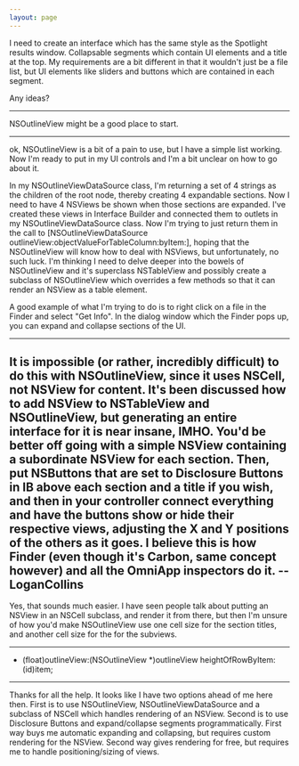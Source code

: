 ```yaml
---
layout: page
---
```




I need to create an interface which has the same style as the Spotlight results window.  Collapsable segments which contain UI elements and a title at the top.  My requirements are a bit different in that it wouldn't just be a file list, but UI elements like sliders and buttons which are contained in each segment.

Any ideas?

----

NSOutlineView might be a good place to start.

----

ok, NSOutlineView is a bit of a pain to use, but I have a simple list working.  Now I'm ready to put in my UI controls and I'm a bit unclear on how to go about it.

In my NSOutlineViewDataSource class, I'm returning a set of 4 strings as the children of the root node, thereby creating 4 expandable sections.  Now I need to have 4 NSViews be shown when those sections are expanded.  I've created these views in Interface Builder and connected them to outlets in my NSOutlineViewDataSource class.  Now I'm trying to just return them in the call to [NSOutlineViewDataSource outlineView:objectValueForTableColumn:byItem:], hoping that the NSOutlineView will know how to deal with NSViews, but unfortunately, no such luck.  I'm thinking I need to delve deeper into the bowels of NSOutlineView and it's superclass NSTableView and possibly create a subclass of NSOutlineView which overrides a few methods so that it can render an NSView as a table element.

A good example of what I'm trying to do is to right click on a file in the Finder and select "Get Info".  In the dialog window which the Finder pops up, you can expand and collapse sections of the UI.

----
It is impossible (or rather, incredibly difficult) to do this with NSOutlineView, since it uses NSCell, not NSView for content. It's been discussed how to add NSView to NSTableView and NSOutlineView, but generating an entire interface for it is near insane, IMHO. You'd be better off going with a simple NSView containing a subordinate NSView for each section. Then, put NSButtons that are set to Disclosure Buttons in IB above each section and a title if you wish, and then in your controller connect everything and have the buttons show or hide their respective views, adjusting the X and Y positions of the others as it goes. I believe this is how Finder (even though it's Carbon, same concept however) and all the OmniApp inspectors do it. --LoganCollins
----
Yes, that sounds much easier.  I have seen people talk about putting an NSView in an NSCell subclass, and render it from there, but then I'm unsure of how you'd make NSOutlineView use one cell size for the section titles, and another cell size for the for the subviews.

----
- (float)outlineView:(NSOutlineView *)outlineView heightOfRowByItem:(id)item;
----
Thanks for all the help.  It looks like I have two options ahead of me here then.  First is to use NSOutlineView, NSOutlineViewDataSource and a subclass of NSCell which handles rendering of an NSView.  Second is to use Disclosure Buttons and expand/collapse segments programmatically.  First way buys me automatic expanding and collapsing, but requires custom rendering for the NSView.  Second way gives rendering for free, but requires me to handle positioning/sizing of views.
